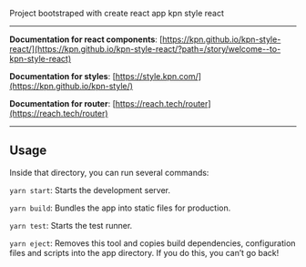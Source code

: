 Project bootstraped with create react app kpn style react

---

**Documentation for react components**: [https://kpn.github.io/kpn-style-react/](https://kpn.github.io/kpn-style-react/?path=/story/welcome--to-kpn-style-react)

**Documentation for styles**: [https://style.kpn.com/](https://kpn.github.io/kpn-style/)

**Documentation for router**: [https://reach.tech/router](https://reach.tech/router)

---

## Usage

Inside that directory, you can run several commands:

`yarn start`: Starts the development server.

`yarn build`: Bundles the app into static files for production.

`yarn test`: Starts the test runner.

`yarn eject`: Removes this tool and copies build dependencies, configuration files and scripts into the app directory. If you do this, you can’t go back!
